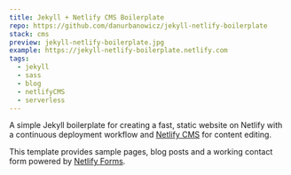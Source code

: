 ```yaml
---
title: Jekyll + Netlify CMS Boilerplate
repo: https://github.com/danurbanowicz/jekyll-netlify-boilerplate
stack: cms
preview: jekyll-netlify-boilerplate.jpg
example: https://jekyll-netlify-boilerplate.netlify.com
tags:
  - jekyll
  - sass
  - blog
  - netlifyCMS
  - serverless
---
```


A simple Jekyll boilerplate for creating a fast, static website on Netlify with a continuous deployment workflow and [Netlify CMS](https://www.netlifycms.org) for content editing.

This template provides sample pages, blog posts and a working contact form powered by [Netlify Forms](https://www.netlify.com/docs/form-handling).

